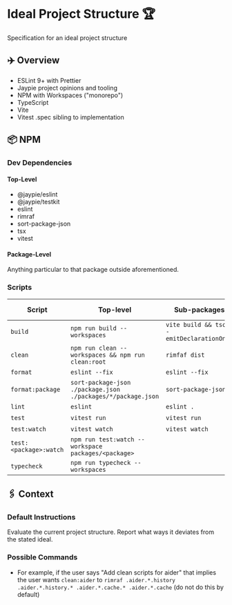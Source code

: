 # Ideal Project Structure 🏆

Specification for an ideal project structure

## ✈️ Overview

* ESLint 9+ with Prettier
* Jaypie project opinions and tooling
* NPM with Workspaces ("monorepo")
* TypeScript
* Vite
* Vitest .spec sibling to implementation

## 📦 NPM

### Dev Dependencies

#### Top-Level

* @jaypie/eslint
* @jaypie/testkit
* eslint
* rimraf
* sort-package-json
* tsx
* vitest

#### Package-Level

Anything particular to that package outside aforementioned.

### Scripts

| Script | Top-level | Sub-packages | Root-level |
| ------ | --------- | ------------ | ---------- |
| `build` | `npm run build --workspaces` | `vite build && tsc --emitDeclarationOnly` | N/A |
| `clean` | `npm run clean --workspaces && npm run clean:root` | `rimfaf dist` | `clean:root` |
| `format` | `eslint --fix` | `eslint --fix` | N/A |
| `format:package` | `sort-package-json ./package.json ./packages/*/package.json` | `sort-package-json` | N/A |
| `lint` | `eslint` | `eslint .` | N/A |
| `test` | `vitest run` | `vitest run` | N/A |
| `test:watch` | `vitest watch` | `vitest watch` | N/A |
| `test:<package>:watch` | `npm run test:watch --workspace packages/<package>` |  | N/A |
| `typecheck` | `npm run typecheck --workspaces` |  | N/A |

## 🖇️ Context

### Default Instructions

Evaluate the current project structure.
Report what ways it deviates from the stated ideal.

### Possible Commands

* For example, if the user says "Add clean scripts for aider" that implies the user wants `clean:aider` to `rimraf .aider.*.history .aider.*.history.* .aider.*.cache.* .aider.*.cache` (do not do this by default)
